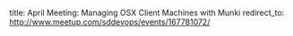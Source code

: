 title: April Meeting: Managing OSX Client Machines with Munki
redirect_to: http://www.meetup.com/sddevops/events/167781072/